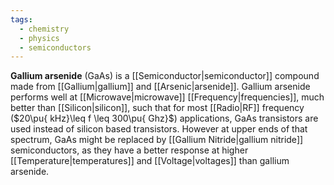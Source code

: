 ```yaml
---
tags:
  - chemistry
  - physics
  - semiconductors
---
```

**Gallium arsenide** (GaAs) is a [[Semiconductor|semiconductor]] compound made from [[Gallium|gallium]] and [[Arsenic|arsenide]]. Gallium arsenide performs well at [[Microwave|microwave]] [[Frequency|frequencies]], much better than [[Silicon|silicon]], such that for most [[Radio|RF]] frequency ($20\pu{ kHz}\leq f \leq 300\pu{ Ghz}$) applications, GaAs transistors are used instead of silicon based transistors. However at upper ends of that spectrum, GaAs might be replaced by [[Gallium Nitride|gallium nitride]] semiconductors, as they have a better response at higher [[Temperature|temperatures]] and [[Voltage|voltages]] than gallium arsenide.